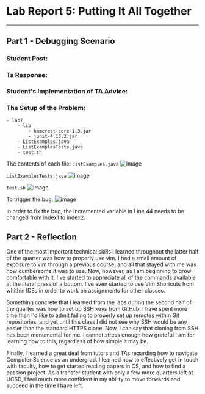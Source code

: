 # Lab Report 5: Putting It All Together
__________

## Part 1 - Debugging Scenario

### Student Post:

### Ta Response:

### Student's Implementation of TA Advice:

### The Setup of the Problem:

```
- lab7
    - lib
        - hamcrest-core-1.3.jar
        - junit-4.13.2.jar
    - ListExamples.java
    - ListExamplesTests.java
    - test.sh
```

The contents of each file:
`ListExamples.java`
![image](https://github.com/503525/cse15l-lab-reports/assets/22303922/8b2b7f53-498a-4ab1-b51e-83665dea3c59)

`ListExamplesTests.java`
![image](https://github.com/503525/cse15l-lab-reports/assets/22303922/b1f2dc32-f6c2-4e86-ad30-ea1f6a8e1f17)

`test.sh`
![image](https://github.com/503525/cse15l-lab-reports/assets/22303922/c673bcec-059d-4daa-8389-31aefc6ef14e)




To trigger the bug: 
![image](https://github.com/503525/cse15l-lab-reports/assets/22303922/f18a6308-5724-4872-a896-c1f05ff67f2f)


In order to fix the bug, the incremented variable in Line 44 needs to be changed from index1 to index2. 


## Part 2 - Reflection

One of the most important technical skills I learned throughout the latter half of the quarter was how to properly use vim. I had a small amount of exposure to vim through a previous course, and all that stayed with me was how cumbersome it was to use. Now, however, as I am beginning to grow comfortable with it, I've started to appreciate all of the commands available at the literal press of a buttom. I've even started to use Vim Shortcuts from whithin IDEs in order to work on assignments for other classes. 

Something concrete that I learned from the labs during the second half of the quarter was how to set up SSH keys from GitHub. I have spent more time than I'd like to admit failing to properly set up remotes within Git repositories, and yet until this class I did not see why SSH would be any easier than the standard HTTPS clone. Now, I can say that cloning from SSH has been monumental for me. I cannot stress enough how grateful I am for learning how to this, regardless of how simple it may be.

Finally, I learned a great deal from tutors and TAs regarding how to navigate Computer Science as an undergrad. I learned how to effectively get in touch with faculty, how to get started reading papers in CS, and how to find a passion project. As a transfer student with only a few more quarters left at UCSD, I feel much more confident in my ability to move forwards and succeed in the time I have left.
